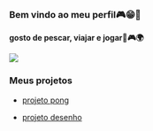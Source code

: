 ### Bem vindo ao meu perfil🎮😁🎣

**gosto de pescar, viajar e jogar🎣🎮🌍**

![](https://media1.tenor.com/m/LseAluK4K4AAAAAd/feliz-navidad-but-with-text.gif)


### Meus projetos

- [projeto pong](https://editor.p5js.org/miguel.cardoso.santos/sketches/pE5DT275B)

- [projeto desenho](https://editor.p5js.org/miguel.cardoso.santos/sketches/Zw60eMxCXY)



<!--
**Miguelescola062/Miguelescola062** is a ✨ _special_ ✨ repository because its `README.md` (this file) appears on your GitHub profile.

Here are some ideas to get you started:

- 🔭 I’m currently working on ...
- 🌱 I’m currently learning ...
- 👯 I’m looking to collaborate on ...
- 🤔 I’m looking for help with ...
- 💬 Ask me about ...
- 📫 How to reach me: ...
- 😄 Pronouns: ...
- ⚡ Fun fact: ...
-->
